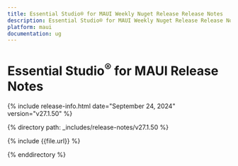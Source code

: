 ```yaml
---
title: Essential Studio® for MAUI Weekly Nuget Release Release Notes  
description: Essential Studio® for MAUI Weekly Nuget Release Release Notes  
platform: maui
documentation: ug
---
```


# Essential Studio<sup>®</sup> for MAUI  Release Notes  

{% include release-info.html date="September 24, 2024"  version="v27.1.50" %} 

{% directory path: _includes/release-notes/v27.1.50 %}

{% include {{file.url}} %}

{% enddirectory %}
